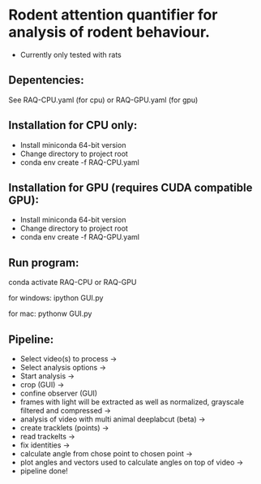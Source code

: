 # Rodent attention quantifier for analysis of rodent behaviour.

* Currently only tested with rats

## Depentencies:

See RAQ-CPU.yaml (for cpu) or RAQ-GPU.yaml (for gpu)

## Installation for CPU only:

* Install miniconda 64-bit version
* Change directory to project root
* conda env create -f RAQ-CPU.yaml

## Installation for GPU (requires CUDA compatible GPU):

* Install miniconda 64-bit version
* Change directory to project root
* conda env create -f RAQ-GPU.yaml

## Run program:

conda activate RAQ-CPU or RAQ-GPU

for windows:
ipython GUI.py

for mac:
pythonw GUI.py


## Pipeline:
* Select video(s) to process ->
* Select analysis options ->
* Start analysis ->
* crop (GUI) ->
* confine observer (GUI)
* frames with light will be extracted as well as normalized, grayscale filtered and compressed ->
* analysis of video with multi animal deeplabcut (beta) ->
* create tracklets (points) ->
* read trackelts ->
* fix identities ->
* calculate angle from chose point to chosen point ->
* plot angles and vectors used to calculate angles on top of video ->
* pipeline done!
